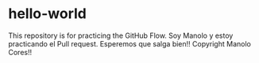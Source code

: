 # hello-world
This repository is for practicing the GitHub Flow.
Soy Manolo y estoy practicando el Pull request.
Esperemos que salga bien!!
Copyright Manolo Cores!!
